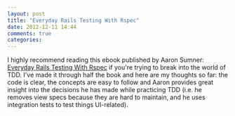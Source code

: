 ```yaml
---
layout: post
title: "Everyday Rails Testing With Rspec"
date: 2012-12-11 14:44
comments: true
categories: 
---
```

I highly recommend reading this ebook published by Aaron Sumner: [Everyday Rails Testing With Rspec](https://leanpub.com/everydayrailsrspec) if you're trying to break into the world of TDD. I've made it through half the book and here are my thoughts so far: the code is clear, the concepts are easy to follow and Aaron provides great insight into the decisions he has made while practicing TDD (i.e. he removes view specs because they are hard to maintain, and he uses integration tests to test things UI-related).